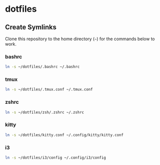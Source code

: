 # dotfiles

## Create Symlinks

Clone this repository to the home directory (`~`) for the commands below to work.

### bashrc

```sh
ln -s ~/dotfiles/.bashrc ~/.bashrc
```

### tmux

```sh
ln -s ~/dotfiles/.tmux.conf ~/.tmux.conf
```

### zshrc

```sh
ln -s ~/dotfiles/zsh/.zshrc ~/.zshrc
```

### kitty

```sh
ln -s ~/dotfiles/kitty.conf ~/.config/kitty/kitty.conf
```

### i3

```sh
ln -s ~/dotfiles/i3/config ~/.config/i3/config
```
